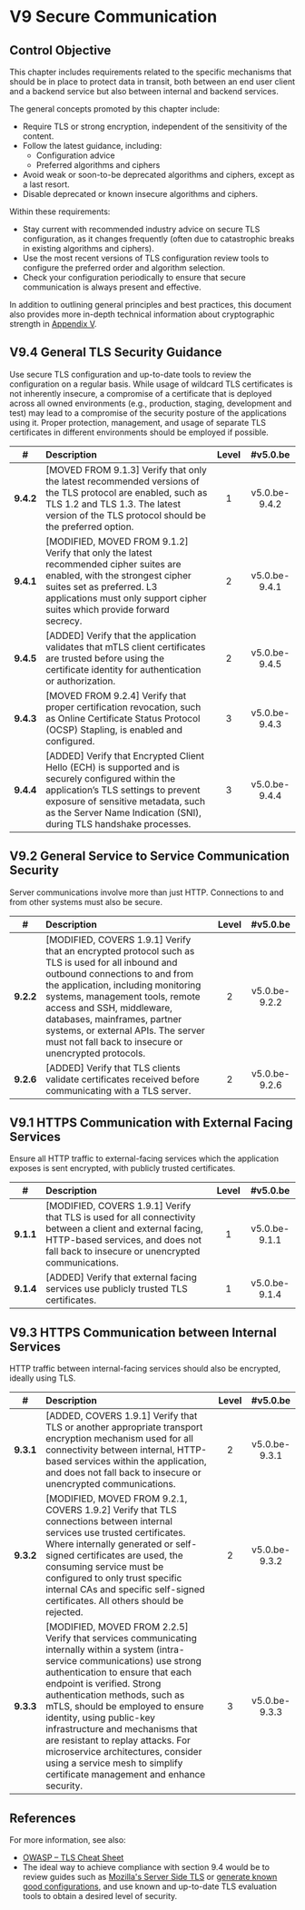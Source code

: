 # V9 Secure Communication

## Control Objective

This chapter includes requirements related to the specific mechanisms that should be in place to protect data in transit, both between an end user client and a backend service but also between internal and backend services.

The general concepts promoted by this chapter include:

* Require TLS or strong encryption, independent of the sensitivity of the content.
* Follow the latest guidance, including:
    * Configuration advice
    * Preferred algorithms and ciphers
* Avoid weak or soon-to-be deprecated algorithms and ciphers, except as a last resort.
* Disable deprecated or known insecure algorithms and ciphers.

Within these requirements:

* Stay current with recommended industry advice on secure TLS configuration, as it changes frequently (often due to catastrophic breaks in existing algorithms and ciphers).
* Use the most recent versions of TLS configuration review tools to configure the preferred order and algorithm selection.
* Check your configuration periodically to ensure that secure communication is always present and effective.

In addition to outlining general principles and best practices, this document also provides more in-depth technical information about cryptographic strength in [Appendix V](./0x97-Appendix-V_Cryptography.md).

## V9.4 General TLS Security Guidance

Use secure TLS configuration and up-to-date tools to review the configuration on a regular basis. While usage of wildcard TLS certificates is not inherently insecure, a compromise of a certificate that is deployed across all owned environments (e.g., production, staging, development and test) may lead to a compromise of the security posture of the applications using it. Proper protection, management, and usage of separate TLS certificates in different environments should be employed if possible.

| # | Description | Level | #v5.0.be |
| :---: | :--- | :---: | :---: |
| **9.4.2** | [MOVED FROM 9.1.3] Verify that only the latest recommended versions of the TLS protocol are enabled, such as TLS 1.2 and TLS 1.3. The latest version of the TLS protocol should be the preferred option. | 1 | v5.0.be-9.4.2 |
| **9.4.1** | [MODIFIED, MOVED FROM 9.1.2] Verify that only the latest recommended cipher suites are enabled, with the strongest cipher suites set as preferred. L3 applications must only support cipher suites which provide forward secrecy. | 2 | v5.0.be-9.4.1 |
| **9.4.5** | [ADDED] Verify that the application validates that mTLS client certificates are trusted before using the certificate identity for authentication or authorization. | 2 | v5.0.be-9.4.5 |
| **9.4.3** | [MOVED FROM 9.2.4] Verify that proper certification revocation, such as Online Certificate Status Protocol (OCSP) Stapling, is enabled and configured. | 3 | v5.0.be-9.4.3 |
| **9.4.4** | [ADDED] Verify that Encrypted Client Hello (ECH) is supported and is securely configured within the application’s TLS settings to prevent exposure of sensitive metadata, such as the Server Name Indication (SNI), during TLS handshake processes. | 3 | v5.0.be-9.4.4 |

## V9.2 General Service to Service Communication Security

Server communications involve more than just HTTP. Connections to and from other systems must also be secure.

| # | Description | Level | #v5.0.be |
| :---: | :--- | :---: | :---: |
| **9.2.2** | [MODIFIED, COVERS 1.9.1] Verify that an encrypted protocol such as TLS is used for all inbound and outbound connections to and from the application, including monitoring systems, management tools, remote access and SSH, middleware, databases, mainframes, partner systems, or external APIs. The server must not fall back to insecure or unencrypted protocols. | 2 | v5.0.be-9.2.2 |
| **9.2.6** | [ADDED] Verify that TLS clients validate certificates received before communicating with a TLS server. | 2 | v5.0.be-9.2.6 |

## V9.1 HTTPS Communication with External Facing Services

Ensure all HTTP traffic to external-facing services which the application exposes is sent encrypted, with publicly trusted certificates.

| # | Description | Level | #v5.0.be |
| :---: | :--- | :---: | :---: |
| **9.1.1** | [MODIFIED, COVERS 1.9.1] Verify that TLS is used for all connectivity between a client and external facing, HTTP-based services, and does not fall back to insecure or unencrypted communications. | 1 | v5.0.be-9.1.1 |
| **9.1.4** | [ADDED] Verify that external facing services use publicly trusted TLS certificates. | 1 | v5.0.be-9.1.4 |

## V9.3 HTTPS Communication between Internal Services

HTTP traffic between internal-facing services should also be encrypted, ideally using TLS.

| # | Description | Level | #v5.0.be |
| :---: | :--- | :---: | :---: |
| **9.3.1** | [ADDED, COVERS 1.9.1] Verify that TLS or another appropriate transport encryption mechanism used for all connectivity between internal, HTTP-based services within the application, and does not fall back to insecure or unencrypted communications. | 2 | v5.0.be-9.3.1 |
| **9.3.2** | [MODIFIED, MOVED FROM 9.2.1, COVERS 1.9.2] Verify that TLS connections between internal services use trusted certificates. Where internally generated or self-signed certificates are used, the consuming service must be configured to only trust specific internal CAs and specific self-signed certificates. All others should be rejected. | 2 | v5.0.be-9.3.2 |
| **9.3.3** | [MODIFIED, MOVED FROM 2.2.5] Verify that services communicating internally within a system (intra-service communications) use strong authentication to ensure that each endpoint is verified. Strong authentication methods, such as mTLS, should be employed to ensure identity, using public-key infrastructure and mechanisms that are resistant to replay attacks. For microservice architectures, consider using a service mesh to simplify certificate management and enhance security. | 3 | v5.0.be-9.3.3 |

## References

For more information, see also:

* [OWASP – TLS Cheat Sheet](https://cheatsheetseries.owasp.org/cheatsheets/Transport_Layer_Security_Cheat_Sheet.html)
* The ideal way to achieve compliance with section 9.4 would be to review guides such as [Mozilla's Server Side TLS](https://wiki.mozilla.org/Security/Server_Side_TLS) or [generate known good configurations](https://mozilla.github.io/server-side-tls/ssl-config-generator/), and use known and up-to-date TLS evaluation tools to obtain a desired level of security.
